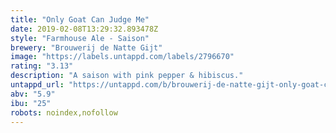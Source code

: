 ```yaml
---
title: "Only Goat Can Judge Me"
date: 2019-02-08T13:29:32.893478Z
style: "Farmhouse Ale - Saison"
brewery: "Brouwerij de Natte Gijt"
image: "https://labels.untappd.com/labels/2796670"
rating: "3.13"
description: "A saison with pink pepper & hibiscus."
untappd_url: "https://untappd.com/b/brouwerij-de-natte-gijt-only-goat-can-judge-me/2796670"
abv: "5.9"
ibu: "25"
robots: noindex,nofollow
---
```

